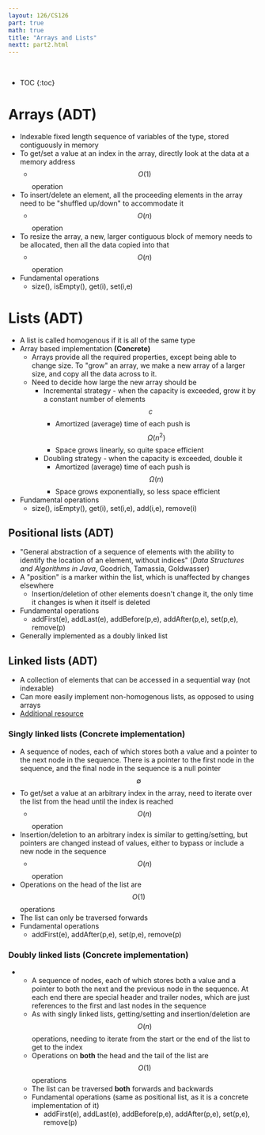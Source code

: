 ```yaml
---
layout: 126/CS126
part: true
math: true
title: "Arrays and Lists"
nextt: part2.html
---
```


<br/>

* TOC
{:toc}

# Arrays (ADT)
- Indexable fixed length sequence of variables of the type, stored contiguously
  in memory
- To get/set a value at an index in the array, directly look at the data at a
  memory address
  - $$O(1)$$ operation
- To insert/delete an element, all the proceeding elements in the array need to
  be "shuffled up/down" to accommodate it
  - $$O(n)$$ operation
- To resize the array, a new, larger contiguous block of memory needs to be
  allocated, then all the data copied into that
  - $$O(n)$$ operation
- Fundamental operations
  - size(), isEmpty(), get(i), set(i,e)


# Lists (ADT)
- A list is called homogenous if it is all of the same type
- Array based implementation  **(Concrete)**
  - Arrays provide all the required properties, except being able to change
    size. To "grow" an array, we make a new array of a larger size, and copy all
    the data across to it.
  - Need to decide how large the new array should be
    - Incremental strategy - when the capacity is exceeded, grow it by a
      constant number of elements $$c$$
      - Amortized (average) time of each push is $$\Omega(n^2)$$
      - Space grows linearly, so quite space efficient
    - Doubling strategy - when the capacity is exceeded, double it
      - Amortized (average) time of each push is $$\Omega(n)$$
      - Space grows exponentially, so less space efficient
- Fundamental operations
  - size(), isEmpty(), get(i), set(i,e), add(i,e), remove(i)


## Positional lists (ADT)
- "General abstraction of a sequence of elements with the ability to identify
  the location of an element, without indices" (*Data Structures and Algorithms
  in Java*, Goodrich, Tamassia, Goldwasser)
- A "position" is a marker within the list, which is unaffected by changes
  elsewhere
  - Insertion/deletion of other elements doesn't change it, the only time it
    changes is when it itself is deleted
- Fundamental operations
  - addFirst(e), addLast(e), addBefore(p,e), addAfter(p,e), set(p,e), remove(p)
- Generally implemented as a doubly linked list


## Linked lists (ADT)
- A collection of elements that can be accessed in a sequential way (not
  indexable)
- Can more easily implement non-homogenous lists, as opposed to using arrays
- [Additional
  resource](https://lucasmagnum.medium.com/sidenotes-linked-list-abstract-data-type-and-data-structure-fd2f8276ab53)

### Singly linked lists (Concrete implementation)
- A sequence of nodes, each of which stores both a value and a pointer to the
  next node in the sequence. There is a pointer to the first node in the
  sequence, and the final node in the sequence is a null pointer $$\emptyset$$
- To get/set a value at an arbitrary index in the array, need to iterate over
  the list from the head until the index is reached
  - $$O(n)$$ operation
- Insertion/deletion to an arbitrary index is similar to getting/setting, but
  pointers are changed instead of values, either to bypass or include a new node
  in the sequence
  - $$O(n)$$ operation
- Operations on the head of the list are $$O(1)$$ operations
- The list can only be traversed forwards
- Fundamental operations
  - addFirst(e), addAfter(p,e), set(p,e), remove(p)

### Doubly linked lists (Concrete implementation)
- - A sequence of nodes, each of which stores both a value and a pointer to both
    the next and the previous node in the sequence. At each end there are
    special header and trailer nodes, which are just references to the first and
    last nodes in the sequence
  - As with singly linked lists, getting/setting and insertion/deletion are
    $$O(n)$$ operations, needing to iterate from the start or the end of the list
    to get to the index
  - Operations on **both** the head and the tail of the list are $$O(1)$$
    operations
  - The list can be traversed **both** forwards and backwards
  - Fundamental operations (same as positional list, as it is a concrete
    implementation of it)
    - addFirst(e), addLast(e), addBefore(p,e), addAfter(p,e), set(p,e),
      remove(p)
